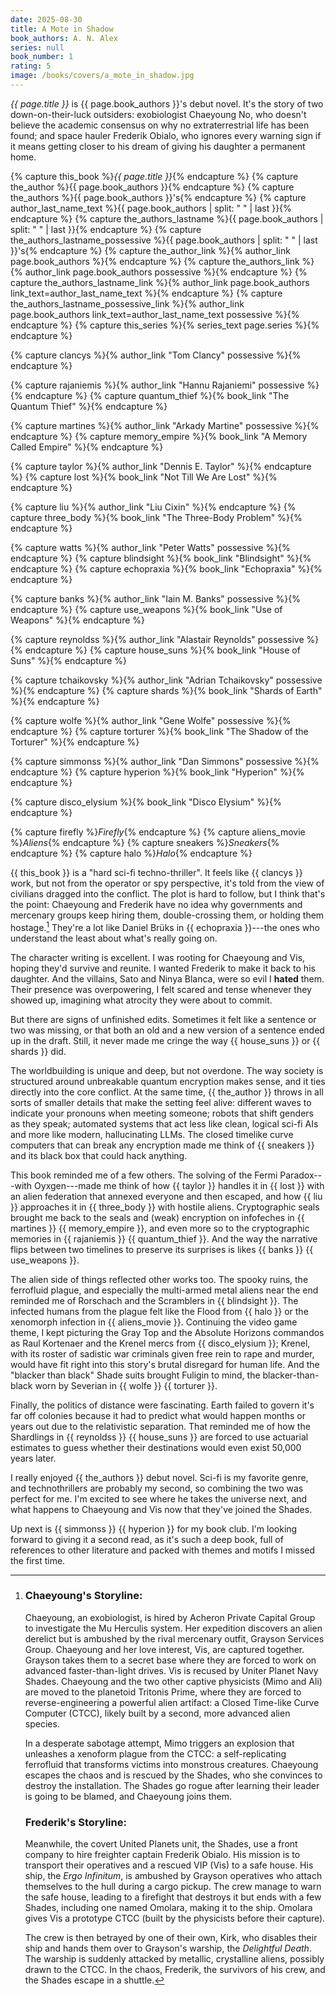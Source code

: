 ```yaml
---
date: 2025-08-30
title: A Mote in Shadow
book_authors: A. N. Alex
series: null
book_number: 1
rating: 5
image: /books/covers/a_mote_in_shadow.jpg
---
```


<cite class="book-title">{{ page.title }}</cite> is <span
class="author-name">{{ page.book_authors }}</span>'s debut novel. It's the
story of two down-on-their-luck outsiders: exobiologist Chaeyoung No, who
doesn't believe the academic consensus on why no extraterrestrial life has
been found; and space hauler Frederik Obialo, who ignores every warning sign
if it means getting closer to his dream of giving his daughter a permanent
home.

{% capture this_book %}<cite class="book-title">{{ page.title }}</cite>{% endcapture %}
{% capture the_author %}<span class="author-name">{{ page.book_authors }}</span>{% endcapture %}
{% capture the_authors %}<span class="author-name">{{ page.book_authors }}</span>'s{% endcapture %}
{% capture author_last_name_text %}{{ page.book_authors | split: " " | last }}{% endcapture %}
{% capture the_authors_lastname %}<span class="author-name">{{ page.book_authors | split: " " | last }}</span>{% endcapture %}
{% capture the_authors_lastname_possessive %}<span class="author-name">{{ page.book_authors | split: " " | last }}</span>'s{% endcapture %}
{% capture the_author_link %}{% author_link page.book_authors %}{% endcapture %}
{% capture the_authors_link %}{% author_link page.book_authors possessive %}{% endcapture %}
{% capture the_authors_lastname_link %}{% author_link page.book_authors link_text=author_last_name_text %}{% endcapture %}
{% capture the_authors_lastname_possessive_link %}{% author_link page.book_authors link_text=author_last_name_text possessive %}{% endcapture %}
{% capture this_series %}{% series_text page.series %}{% endcapture %}

{% capture clancys %}{% author_link "Tom Clancy" possessive %}{% endcapture %}

{% capture rajaniemis %}{% author_link "Hannu Rajaniemi" possessive %}{% endcapture %}
{% capture quantum_thief %}{% book_link "The Quantum Thief" %}{% endcapture %}

{% capture martines %}{% author_link "Arkady Martine" possessive %}{% endcapture %}
{% capture memory_empire %}{% book_link "A Memory Called Empire" %}{% endcapture %}

{% capture taylor %}{% author_link "Dennis E. Taylor" %}{% endcapture %}
{% capture lost %}{% book_link "Not Till We Are Lost" %}{% endcapture %}

{% capture liu %}{% author_link "Liu Cixin" %}{% endcapture %}
{% capture three_body %}{% book_link "The Three-Body Problem" %}{% endcapture %}

{% capture watts %}{% author_link "Peter Watts" possessive %}{% endcapture %}
{% capture blindsight %}{% book_link "Blindsight" %}{% endcapture %}
{% capture echopraxia %}{% book_link "Echopraxia" %}{% endcapture %}

{% capture banks %}{% author_link "Iain M. Banks" possessive %}{% endcapture %}
{% capture use_weapons %}{% book_link "Use of Weapons" %}{% endcapture %}

{% capture reynoldss %}{% author_link "Alastair Reynolds" possessive %}{% endcapture %}
{% capture house_suns %}{% book_link "House of Suns" %}{% endcapture %}

{% capture tchaikovsky %}{% author_link "Adrian Tchaikovsky" possessive %}{% endcapture %}
{% capture shards %}{% book_link "Shards of Earth" %}{% endcapture %}

{% capture wolfe %}{% author_link "Gene Wolfe" possessive %}{% endcapture %}
{% capture torturer %}{% book_link "The Shadow of the Torturer" %}{% endcapture %}

{% capture simmonss %}{% author_link "Dan Simmons" possessive %}{% endcapture %}
{% capture hyperion %}{% book_link "Hyperion" %}{% endcapture %}

{% capture disco_elysium %}{% book_link "Disco Elysium" %}{% endcapture %}

{% capture firefly %}<cite class="tv-title">Firefly</cite>{% endcapture %}
{% capture aliens_movie %}<cite class="movie-title">Aliens</cite>{% endcapture %}
{% capture sneakers %}<cite class="movie-title">Sneakers</cite>{% endcapture %}
{% capture halo %}<cite class="game-title">Halo</cite>{% endcapture %}

{{ this_book }} is a "hard sci-fi techno-thriller". It feels like {{ clancys
}} work, but not from the operator or spy perspective, it's told from the view
of civilians dragged into the conflict. The plot is hard to follow, but I
think that's the point: Chaeyoung and Frederik have no idea why governments
and mercenary groups keep hiring them, double-crossing them, or holding them
hostage.[^plot] They're a lot like Daniel Brüks in {{ echopraxia }}---the ones
who understand the least about what's really going on.

[^plot]:
    ### Chaeyoung's Storyline:

    Chaeyoung, an exobiologist, is hired by Acheron Private Capital Group to
    investigate the Mu Herculis system. Her expedition discovers an alien
    derelict but is ambushed by the rival mercenary outfit, Grayson Services
    Group. Chaeyoung and her love interest, Vis, are captured together.
    Grayson takes them to a secret base where they are forced to work on
    advanced faster-than-light drives. Vis is recused by Uniter Planet Navy
    Shades. Chaeyoung and the two other captive physicists (Mimo and Ali) are
    moved to the planetoid Tritonis Prime, where they are forced to
    reverse-engineering a powerful alien artifact: a Closed Time-like Curve
    Computer (CTCC), likely built by a second, more advanced alien species.

    In a desperate sabotage attempt, Mimo triggers an explosion that unleashes
    a xenoform plague from the CTCC: a self-replicating ferrofluid that
    transforms victims into monstrous creatures. Chaeyoung escapes the chaos
    and is rescued by the Shades, who she convinces to destroy the
    installation. The Shades go rogue after learning their leader is going to
    be blamed, and Chaeyoung joins them.

    ### Frederik's Storyline:

    Meanwhile, the covert United Planets unit, the Shades, use a front company
    to hire freighter captain Frederik Obialo. His mission is to transport
    their operatives and a rescued VIP (Vis) to a safe house. His ship, the
    _Ergo Infinitum_, is ambushed by Grayson operatives who attach themselves
    to the hull during a cargo pickup. The crew manage to warn the safe house,
    leading to a firefight that destroys it but ends with a few Shades,
    including one named Omolara, making it to the ship. Omolara gives Vis a
    prototype CTCC (built by the physicists before their capture).

    The crew is then betrayed by one of their own, Kirk, who disables their
    ship and hands them over to Grayson's warship, the _Delightful Death_. The
    warship is suddenly attacked by metallic, crystalline aliens, possibly
    drawn to the CTCC. In the chaos, Frederik, the survivors of his crew, and
    the Shades escape in a shuttle.

The character writing is excellent. I was rooting for Chaeyoung and Vis,
hoping they'd survive and reunite. I wanted Frederik to make it back to his
daughter. And the villains, Sato and Ninya Blanca, were so evil I **hated**
them. Their presence was overpowering, I felt scared and tense whenever they
showed up, imagining what atrocity they were about to commit.

But there are signs of unfinished edits. Sometimes it felt like a sentence or
two was missing, or that both an old and a new version of a sentence ended up
in the draft. Still, it never made me cringe the way {{ house_suns }} or {{
shards }} did.

The worldbuilding is unique and deep, but not overdone. The way society is
structured around unbreakable quantum encryption makes sense, and it ties
directly into the core conflict. At the same time, {{ the_author }} throws in
all sorts of smaller details that make the setting feel alive: different waves
to indicate your pronouns when meeting someone; robots that shift genders as
they speak; automated systems that act less like clean, logical sci-fi AIs and
more like modern, hallucinating LLMs. The closed timelike curve computers that
can break any encryption made me think of {{ sneakers }} and its black box
that could hack anything.

This book reminded me of a few others. The solving of the Fermi Paradox---with
Oyxgen---made me think of how {{ taylor }} handles it in {{ lost }} with an
alien federation that annexed everyone and then escaped, and how {{ liu }}
approaches it in {{ three_body }} with hostile aliens. Cryptographic seals
brought me back to the seals and (weak) encryption on infofeches in {{
martines }} {{ memory_empire }}, and even more so to the cryptographic
memories in {{ rajaniemis }} {{ quantum_thief }}. And the way the narrative
flips between two timelines to preserve its surprises is likes {{ banks }} {{
use_weapons }}.

The alien side of things reflected other works too. The spooky ruins, the
ferrofluid plague, and especially the multi-armed metal aliens near the end
reminded me of Rorschach and the Scramblers in {{ blindsight }}. The infected
humans from the plague felt like the Flood from {{ halo }} or the xenomorph
infection in {{ aliens_movie }}. Continuing the video game theme, I kept
picturing the Gray Top and the Absolute Horizons commandos as Raul Kortenaer
and the Krenel mercs from {{ disco_elysium }}; Krenel, with its roster of
sadistic war criminals given free rein to rape and murder, would have fit
right into this story's brutal disregard for human life. And the "blacker than
black" Shade suits brought Fuligin to mind, the blacker-than-black worn by
Severian in {{ wolfe }} {{ torturer }}.

Finally, the politics of distance were fascinating. Earth failed to govern
it's far off colonies because it had to predict what would happen months or
years out due to the relativistic separation. That reminded me of how the
Shardlings in {{ reynoldss }} {{ house_suns }} are forced to use actuarial
estimates to guess whether their destinations would even exist 50,000 years
later.

I really enjoyed {{ the_authors }} debut novel. Sci-fi is my favorite genre,
and technothrillers are probably my second, so combining the two was perfect
for me. I'm excited to see where he takes the universe next, and what happens
to Chaeyoung and Vis now that they've joined the Shades.

Up next is {{ simmonss }} {{ hyperion }} for my book club. I'm looking forward
to giving it a second read, as it's such a deep book, full of references to
other literature and packed with themes and motifs I missed the first time.
